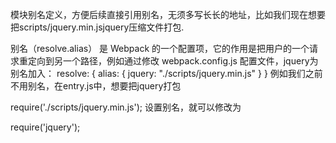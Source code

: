 模块别名定义，方便后续直接引用别名，无须多写长长的地址，比如我们现在想要把scripts/jquery.min.jsjquery压缩文件打包.

别名（resolve.alias） 是 Webpack 的一个配置项，它的作用是把用户的一个请求重定向到另一个路径，例如通过修改 webpack.config.js 配置文件，jquery为别名加入：
resolve: {
  alias: {
      jquery: "./scripts/jquery.min.js"
  }
}
例如我们之前不用别名，在entry.js中，想要把jquery打包

require('./scripts/jquery.min.js');
设置别名，就可以修改为

require('jquery');